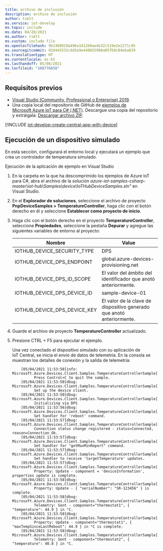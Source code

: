 ```yaml
---
title: archivo de inclusión
description: archivo de inclusión
author: timlt
ms.service: iot-develop
ms.topic: include
ms.date: 04/28/2021
ms.author: timlt
ms.custom: include file
ms.openlocfilehash: 9b1460819a496a141260aede32c519e2e2271c95
ms.sourcegitcommit: 02d443532c4d2e9e449025908a05fb9c84eba039
ms.translationtype: HT
ms.contentlocale: es-ES
ms.lasthandoff: 05/06/2021
ms.locfileid: "108776858"
---
```

## <a name="prerequisites"></a>Requisitos previos
- [Visual Studio (Community, Professional o Enterprise) 2019](https://visualstudio.microsoft.com/downloads/).
- Una copia local del repositorio de GitHub de [ejemplos de Microsoft Azure IoT para C# (.NET)](https://github.com/Azure-Samples/azure-iot-samples-csharp). Descargue una copia del repositorio y extráigala: [Descargar archivo ZIP](https://github.com/Azure-Samples/azure-iot-samples-csharp/archive/master.zip).

[!INCLUDE [iot-develop-create-central-app-with-device](iot-develop-create-central-app-with-device.md)]

## <a name="run-a-simulated-device"></a>Ejecución de un dispositivo simulado
En esta sección, configurará el entorno local y ejecutará un ejemplo que crea un controlador de temperatura simulado.

Ejecución de la aplicación de ejemplo en Visual Studio

1. En la carpeta en la que ha descomprimido los ejemplos de Azure IoT para C#, abra el archivo de la solución *azure-iot-samples-csharp-master\iot-hub\Samples\device\IoTHubDeviceSamples.sln"* en Visual Studio. 

1. En el **Explorador de soluciones**, seleccione el archivo de proyecto **PnpDeviceSamples > TemperatureController**, haga clic con el botón derecho en él y seleccione **Establecer como proyecto de inicio**.

1. Haga clic con el botón derecho en el proyecto **TemperatureController**, seleccione **Propiedades**, seleccione la pestaña **Depurar** y agregue las siguientes variables de entorno al proyecto:

    | Nombre | Value |
    | ---- | ----- |
    | IOTHUB_DEVICE_SECURITY_TYPE | DPS |
    | IOTHUB_DEVICE_DPS_ENDPOINT | global.azure-devices-provisioning.net |
    | IOTHUB_DEVICE_DPS_ID_SCOPE | El valor del ámbito del identificador que anotó anteriormente. |
    | IOTHUB_DEVICE_DPS_DEVICE_ID | sample-device-01 |
    | IOTHUB_DEVICE_DPS_DEVICE_KEY | El valor de la clave de dispositivo generado que anotó anteriormente. |

1. Guarde el archivo de proyecto **TemperatureController** actualizado.

1. Presione CTRL + F5 para ejecutar el ejemplo.

    Una vez conectado el dispositivo simulado con su aplicación de IoT Central, se inicia el envío de datos de telemetría. En la consola se muestran los detalles de conexión y la salida de telemetría: 
    
    ```output
        [05/04/2021 11:53:50]info: Microsoft.Azure.Devices.Client.Samples.TemperatureControllerSample[0]
              Press Control+C to quit the sample.
        [05/04/2021 11:53:50]dbug: Microsoft.Azure.Devices.Client.Samples.TemperatureControllerSample[0]
              Set up the device client.
        [05/04/2021 11:53:50]dbug: Microsoft.Azure.Devices.Client.Samples.TemperatureControllerSample[0]
              Initializing via DPS
        [05/04/2021 11:53:56]dbug: Microsoft.Azure.Devices.Client.Samples.TemperatureControllerSample[0]
              Set handler for 'reboot' command.
        [05/04/2021 11:53:57]dbug: Microsoft.Azure.Devices.Client.Samples.TemperatureControllerSample[0]
              Connection status change registered - status=Connected, reason=Connection_Ok.
        [05/04/2021 11:53:57]dbug: Microsoft.Azure.Devices.Client.Samples.TemperatureControllerSample[0]
              Set handler for "getMaxMinReport" command.
        [05/04/2021 11:53:57]dbug: Microsoft.Azure.Devices.Client.Samples.TemperatureControllerSample[0]
              Set handler to receive 'targetTemperature' updates.
        [05/04/2021 11:53:57]dbug: Microsoft.Azure.Devices.Client.Samples.TemperatureControllerSample[0]
              Property: Update - component = 'deviceInformation', properties update is complete.
        [05/04/2021 11:53:58]dbug: Microsoft.Azure.Devices.Client.Samples.TemperatureControllerSample[0]
              Property: Update - { "serialNumber": "SR-123456" } is complete.
        [05/04/2021 11:53:58]dbug: Microsoft.Azure.Devices.Client.Samples.TemperatureControllerSample[0]
              Telemetry: Sent - component="thermostat1", { "temperature": 44.9 } in °C.
        [05/04/2021 11:53:58]dbug: Microsoft.Azure.Devices.Client.Samples.TemperatureControllerSample[0]
              Property: Update - component="thermostat1", { "maxTempSinceLastReboot": 44.9 } in °C is complete.
        [05/04/2021 11:53:58]dbug: Microsoft.Azure.Devices.Client.Samples.TemperatureControllerSample[0]
              Telemetry: Sent - component="thermostat2", { "temperature": 40.8 } in °C.
    ```